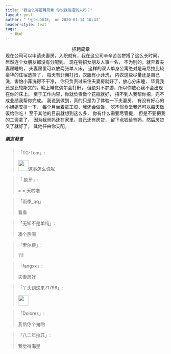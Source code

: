 ```yaml
---
title: "我这么写招聘简章 你说我能招到人吗？"
layout: post
author: "「七叶LOUIE」 on 2020-01-14 10:43"
header-style: text
tags:
  - 新闻
---
```


&nbsp; &nbsp; &nbsp; &nbsp; &nbsp; &nbsp; &nbsp; &nbsp; &nbsp; &nbsp; &nbsp; &nbsp; &nbsp; &nbsp; &nbsp; &nbsp; &nbsp; &nbsp; &nbsp; &nbsp; &nbsp; &nbsp; &nbsp; &nbsp; &nbsp; &nbsp; &nbsp;招聘简章<input type="hidden" value="菲乐园提供">
<br>
现在公司可以申请夫妻房，入职就有，我在这公司辛辛苦苦拼搏了这么长时间，
居然连个女朋友都没有分配到。
现在特招女朋友人事一名，
不为别的，就奔着夫妻房睡的，
夫妻房里可以放两张单人床，
这样的双人单身公寓绝对是马尼拉比较豪华的住宿选择了，
每天有菲佣打扫，衣服有小菲洗，
内衣这些尽量还是自己洗，害怕小菲洗得不干净，
你只负责过来住夫妻房就好了，放心分床睡，
毕竟我还是比较斯文的，晚上睡觉偶尔会打鼾，
但绝对不梦游，所以你放心我不会出现在你的床上。
至于工作内容，你就负责做个花瓶就好，
招不到人我帮你招，完不成业绩我帮你完成。
我说到做到，真的只是为了体验一下夫妻房，
有没有好心的小姐姐安排一下，
每个月坐着拿工资，我还会做饭，
吃不惯食堂我还可以每天做饭给你吃！
至于其他的目前就想到这么多，
你有什么需要尽管提，
但是不要把我的工资拿了，
因为我爸妈还在家里，自己还有房贷，
留下点钱给爸妈，然后房贷交了就好了，
其他任由你支配。
<br>

##### 網友發言 
> 「TG-Tom」:
> <p><img src="https://images.feileyuan.com/images/ueditor/dialogs/emotion/images/default/df_001.gif" width="32" height="32">这事怎么说呢&nbsp;</p>

> 「.缺牙」:
> <p>= = 天啦噜</p>

> 「雨季_qq」:
> <p>看看</p>

> 「无知不是单纯」:
> <p>凑个热闹</p>

> 「索尔根」:
> <p>111</p>

> 「fangxx」:
> <p>夫妻房好</p>

> 「丫头到这来71796」:
> <p><img src="http://images.feileyuan.com/images/ueditor/dialogs/emotion/images/ddtjl/ddtjl_015.gif" width="32" height="32"></p>

> 「Dolores」:
> <p>我信你个鬼哟</p>

> 「八二年拉菲」:
> <p>我觉得海星</p>


